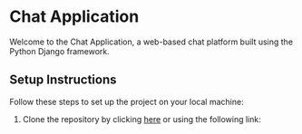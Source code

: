 # Chat Application

Welcome to the Chat Application, a web-based chat platform built using the Python Django framework.

## Setup Instructions

Follow these steps to set up the project on your local machine:

1. Clone the repository by clicking [here](https://github.com/kibetamos/Chat_app/tree/main) or using the following link:
